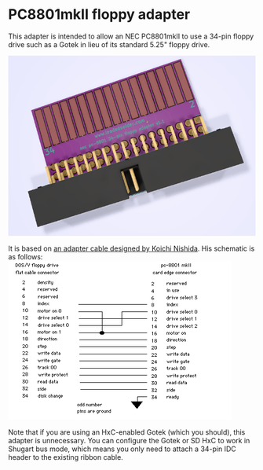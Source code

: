 # PC8801mkII floppy adapter
This adapter is intended to allow an NEC PC8801mkII to use a 34-pin floppy drive such as a Gotek in lieu of its standard 5.25" floppy drive.

![Rendered concept image](render.png)

It is based on [an adapter cable designed by Koichi Nishida](http://tulip-house.ddo.jp/DIGITAL/FD88/index.html). His schematic is as follows:
![converter cable schematic](schematic.png)

Note that if you are using an HxC-enabled Gotek (which you should), this adapter is unnecessary. You can configure the Gotek or SD HxC to work in Shugart bus mode, which means you only need to attach a 34-pin IDC header to the existing ribbon cable.
